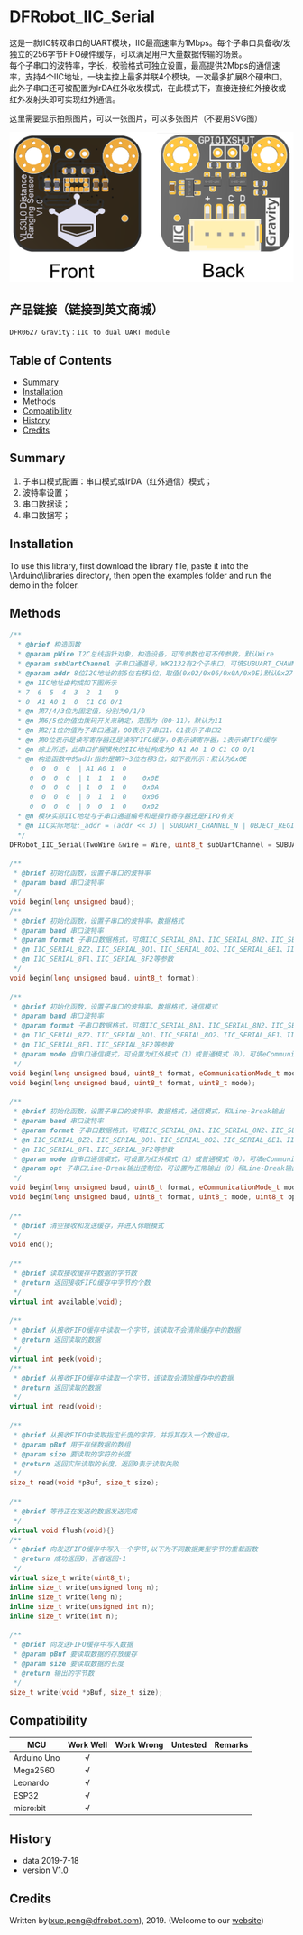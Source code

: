 # DFRobot_IIC_Serial
这是一款IIC转双串口的UART模块，IIC最高速率为1Mbps。每个子串口具备收/发独立的256字节FIFO硬件缓存，可以满足用户大量数据传输的场景。<br>
每个子串口的波特率，字长，校验格式可独立设置，最高提供2Mbps的通信速率，支持4个IIC地址，一块主控上最多并联4个模块，一次最多扩展8个硬串口。<br>
此外子串口还可被配置为IrDA红外收发模式，在此模式下，直接连接红外接收或红外发射头即可实现红外通信。<br>

这里需要显示拍照图片，可以一张图片，可以多张图片（不要用SVG图）

![正反面svg效果图](https://github.com/Arya11111/DFRobot_MCP23017/blob/master/resources/images/SEN0245svg1.png)


## 产品链接（链接到英文商城）
    DFR0627 Gravity：IIC to dual UART module
   
## Table of Contents

* [Summary](#summary)
* [Installation](#installation)
* [Methods](#methods)
* [Compatibility](#compatibility)
* [History](#history)
* [Credits](#credits)

## Summary

1. 子串口模式配置：串口模式或IrDA（红外通信）模式；<br>
2. 波特率设置；<br>
3. 串口数据读；<br>
4. 串口数据写；<br>

## Installation

To use this library, first download the library file, paste it into the \Arduino\libraries directory, then open the examples folder and run the demo in the folder.

## Methods

```C++
/**
  * @brief 构造函数
  * @param pWire I2C总线指针对象，构造设备，可传参数也可不传参数，默认Wire
  * @param subUartChannel 子串口通道号，WK2132有2个子串口，可填SUBUART_CHANNEL_1或SUBUART_CHANNEL_2
  * @param addr 8位I2C地址的前5位右移3位，取值(0x02/0x06/0x0A/0x0E)默认0x27
  * @n IIC地址由构成如下图所示
  * 7  6  5  4  3  2  1   0
  * 0  A1 A0 1  0  C1 C0 0/1
  * @n 第7/4/3位为固定值，分别为0/1/0
  * @n 第6/5位的值由拨码开关来确定，范围为（00~11），默认为11
  * @n 第2/1位的值为子串口通道，00表示子串口1，01表示子串口2
  * @n 第0位表示是读写寄存器还是读写FIFO缓存，0表示读寄存器，1表示读FIFO缓存
  * @n 综上所述，此串口扩展模块的IIC地址构成为0 A1 A0 1 0 C1 C0 0/1
  * @n 构造函数中的addr指的是第7~3位右移3位，如下表所示：默认为0x0E
     0  0  0  0  | A1 A0 1  0
     0  0  0  0  | 1  1  1  0    0x0E
     0  0  0  0  | 1  0  1  0    0x0A
     0  0  0  0  | 0  1  1  0    0x06
     0  0  0  0  | 0  0  1  0    0x02
  * @n 模块实际IIC地址与子串口通道编号和是操作寄存器还是FIFO有关
  * @n IIC实际地址:_addr = (addr << 3) | SUBUART_CHANNEL_N | OBJECT_REGISTER/OBJECT_FIFO
  */
DFRobot_IIC_Serial(TwoWire &wire = Wire, uint8_t subUartChannel = SUBUART_CHANNEL_1, uint8_t addr = 0x0E);

/**
 * @brief 初始化函数，设置子串口的波特率
 * @param baud 串口波特率
 */
void begin(long unsigned baud);
/**
 * @brief 初始化函数，设置子串口的波特率，数据格式
 * @param baud 串口波特率
 * @param format 子串口数据格式，可填IIC_SERIAL_8N1、IIC_SERIAL_8N2、IIC_SERIAL_8Z1
 * @n IIC_SERIAL_8Z2、IIC_SERIAL_8O1、IIC_SERIAL_8O2、IIC_SERIAL_8E1、IIC_SERIAL_8E2
 * @n IIC_SERIAL_8F1、IIC_SERIAL_8F2等参数
 */
void begin(long unsigned baud, uint8_t format);

/**
 * @brief 初始化函数，设置子串口的波特率，数据格式，通信模式
 * @param baud 串口波特率
 * @param format 子串口数据格式，可填IIC_SERIAL_8N1、IIC_SERIAL_8N2、IIC_SERIAL_8Z1
 * @n IIC_SERIAL_8Z2、IIC_SERIAL_8O1、IIC_SERIAL_8O2、IIC_SERIAL_8E1、IIC_SERIAL_8E2
 * @n IIC_SERIAL_8F1、IIC_SERIAL_8F2等参数
 * @param mode 自串口通信模式，可设置为红外模式（1）或普通模式（0），可填eCommunicationMode_t的所有枚举值，或0或1
 */
void begin(long unsigned baud, uint8_t format, eCommunicationMode_t mode);
void begin(long unsigned baud, uint8_t format, uint8_t mode);

/**
 * @brief 初始化函数，设置子串口的波特率，数据格式，通信模式，和Line-Break输出
 * @param baud 串口波特率
 * @param format 子串口数据格式，可填IIC_SERIAL_8N1、IIC_SERIAL_8N2、IIC_SERIAL_8Z1
 * @n IIC_SERIAL_8Z2、IIC_SERIAL_8O1、IIC_SERIAL_8O2、IIC_SERIAL_8E1、IIC_SERIAL_8E2
 * @n IIC_SERIAL_8F1、IIC_SERIAL_8F2等参数
 * @param mode 自串口通信模式，可设置为红外模式（1）或普通模式（0），可填eCommunicationMode_t的所有枚举值，或0或1
 * @param opt 子串口Line-Break输出控制位，可设置为正常输出（0）和Line-Break输出（1），可填eLineBreakOutput_t的所有枚举值，或0或1
 */
void begin(long unsigned baud, uint8_t format, eCommunicationMode_t mode, eLineBreakOutput_t opt);
void begin(long unsigned baud, uint8_t format, uint8_t mode, uint8_t opt);

/**
 * @brief 清空接收和发送缓存，并进入休眠模式
 */
void end();

/**
 * @brief 读取接收缓存中数据的字节数
 * @return 返回接收FIFO缓存中字节的个数
 */
virtual int available(void);

/**
 * @brief 从接收FIFO缓存中读取一个字节，该读取不会清除缓存中的数据
 * @return 返回读取的数据
 */
virtual int peek(void);
/**
 * @brief 从接收FIFO缓存中读取一个字节，该读取会清除缓存中的数据
 * @return 返回读取的数据
 */
virtual int read(void);

/**
 * @brief 从接收FIFO中读取指定长度的字符，并将其存入一个数组中。
 * @param pBuf 用于存储数据的数组
 * @param size 要读取的字符的长度
 * @return 返回实际读取的长度，返回0表示读取失败
 */
size_t read(void *pBuf, size_t size);

/**
 * @brief 等待正在发送的数据发送完成
 */
virtual void flush(void){}
/**
 * @brief 向发送FIFO缓存中写入一个字节,以下为不同数据类型字节的重载函数
 * @return 成功返回0，否者返回-1
 */
virtual size_t write(uint8_t);
inline size_t write(unsigned long n);
inline size_t write(long n);
inline size_t write(unsigned int n);
inline size_t write(int n);

/**
 * @brief 向发送FIFO缓存中写入数据
 * @param pBuf 要读取数据的存放缓存
 * @param size 要读取数据的长度
 * @return 输出的字节数
 */
size_t write(void *pBuf, size_t size);


```

## Compatibility

MCU                | Work Well    | Work Wrong   | Untested    | Remarks
------------------ | :----------: | :----------: | :---------: | -----
Arduino Uno        |      √       |              |             | 
Mega2560        |      √       |              |             | 
Leonardo        |      √       |              |             | 
ESP32         |      √       |              |             | 
micro:bit        |      √       |              |             | 

## History

- data 2019-7-18
- version V1.0

## Credits

Written by(xue.peng@dfrobot.com), 2019. (Welcome to our [website](https://www.dfrobot.com/))






